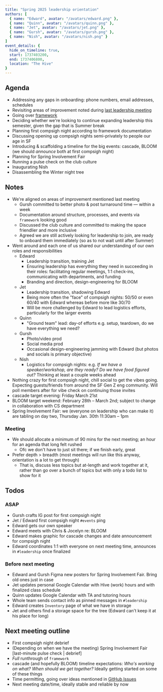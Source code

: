 ```yaml
---
title: "Spring 2025 leadership orientation"
authors: [
  { name: "Edward", avatar: "/avatars/edward.png" },
  { name: "Quinn", avatar: "/avatars/quinn.png" },
  { name: "Jet", avatar: "/avatars/jet.png" },
  { name: "Gursh", avatar: "/avatars/gursh.png" },
  { name: "Nish", avatar: "/avatars/nish.png" }
]
event_details: {
  hide_on_timeline: true,
  start: 1737403200,
  end: 1737406800,
  location: "The Hive"
}
---
```


## Agenda

- Addressing any gaps in onboarding: phone numbers, email addresses, schedules
- Revisiting areas of improvement noted during [last leadership meeting](/events/2024-12-05/semester-debrief)
- Going over [framework](/docs/framework)
- Deciding whether we're looking to continue expanding leadership this semester, given the gap that is Summer break
- Planning first compsigh night according to framework documentation
- Discussing opening up compsigh nights semi-privately to people our age in SF
- Introducing & scaffolding a timeline for the big events: cascade, BLOOM (we should *announce* both at first compsigh night)
- Planning for Spring Involvement Fair
- Running a pulse check on the club culture
- Inaugurating Nish
- Disassembling the Winter night tree

## Notes

- We're aligned on areas of improvement mentioned last meeting
  - Gursh committed to better photo & post turnaround time — within a week
  - Documentation around structure, processes, and events via `framework` looking good
  - Discussed the club culture and committed to making the space friendlier and more inclusive
  - Agreed we are still actively looking for leadership to join, are ready to onboard them immediately (so as to not wait until after Summer)
- Went around and each one of us shared our understanding of our own roles and responsibilities
  - Edward
    - Leadership transition, training Jet
    - Ensuring leadership has everything they need in succeeding in their roles: facilitating regular meetings, 1:1 check-ins, communicating with departments, and funding
    - Branding and direction, design-engineering for BLOOM
  - Jet
    - Leadership transition, shadowing Edward
    - Being more often the "face" of compsigh nights: 50/50 or even 60/40 with Edward whereas before more like 30/70
    - Will be more challenged by Edward to lead logistics efforts, particularly for the larger events
  - Quinn
    - "Ground team" lead: day-of efforts e.g. setup, teardown, do we have everything we need?
  - Gursh
    - Photo/video prod
    - Social media prod
    - Occasional design-engineering jamming with Edward (but photos and socials is primary objective)
  - Nish
    - Logistics for compsigh nights: e.g. *If we have a speaker/workshop, are they ready?* *Do we have food figured out?* Thinking at least a couple weeks ahead
- Nothing crazy for first compsigh night, chill social to get the vibes going. Expecting guests/friends from around the SF Gen Z eng community. Will poll members after for vibe check on continuing those invites
- cascade target evening: Friday March 21st
- BLOOM target weekend: February 28th – March 2nd; subject to change in collaboration with CS department
- Spring Involvement Fair: we (everyone on leadership who can make it) are tabling on day two, Thursday Jan. 30th 11:30am – 1pm

### Meeting

- We should allocate a minimum of 90 mins for the next meeting; an hour for an agenda that long felt rushed
  - Ofc we don't have to just sit there; if we finish early, great
- Prefer depth > breadth (most meetings will run like this anyway, orientation is a lot to get through)
  - That is, discuss less topics but at-length and work together at it, rather than go over a bunch of topics but with only a todo list to show for it

## Todos

### ASAP

- Gursh crafts IG post for first compsigh night
- Jet / Edward first compsigh night `#events` ping
- Edward gets our own speaker
- Edward meets with Chris & Jocelyn re: BLOOM
- Edward makes graphic for cascade changes and date announcement for compsigh night
- Edward coordinates 1:1 with everyone on next meeting time, announces in `#leadership` once finalized

### Before next meeting

- Edward and Gursh Figma new posters for Spring Involvement Fair. Bring old ones just in case
- Jet updates personal Google Calendar with Hive (work) hours and with finalized class schedule
- Quinn updates Google Calendar with TA and tutoring hours
- Whole team sends contact info as pinned messages in `#leadership`
- Edward creates `Inventory` page of what we have in storage
- Jet and others find a storage space for the tree (Edward can't keep it at his place for long)

## Next meeting outline

- First compsigh night debrief
- (Depending on when we have the meeting) Spring Involvement Fair [last-minute pulse check | debrief]
- *Full* runthrough of `framework`
- cascade (and hopefully BLOOM) timeline expectations: *Who's working on what?* *When should we get together?* Ideally getting started on some of these things
- Time permitting, going over ideas mentioned in [GitHub Issues](https://github.com/compsigh/web/issues)
- Next meeting date/time, ideally stable and reliable by now
